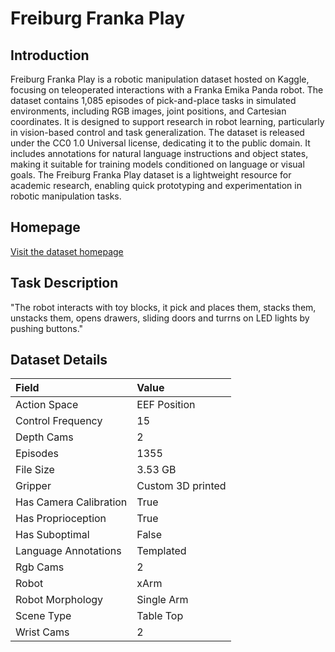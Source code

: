 # Freiburg Franka Play


## Introduction

Freiburg Franka Play is a robotic manipulation dataset hosted on Kaggle, focusing on teleoperated interactions with a Franka Emika Panda robot. The dataset contains 1,085 episodes of pick-and-place tasks in simulated environments, including RGB images, joint positions, and Cartesian coordinates. It is designed to support research in robot learning, particularly in vision-based control and task generalization. The dataset is released under the CC0 1.0 Universal license, dedicating it to the public domain. It includes annotations for natural language instructions and object states, making it suitable for training models conditioned on language or visual goals. The Freiburg Franka Play dataset is a lightweight resource for academic research, enabling quick prototyping and experimentation in robotic manipulation tasks.


## Homepage

[Visit the dataset homepage](https://www.kaggle.com/datasets/oiermees/taco-robot)


## Task Description

"The robot interacts with toy blocks, it pick and places them, stacks them, unstacks them, opens drawers, sliding doors and turrns on LED lights by pushing buttons."


## Dataset Details

| Field                            | Value                    |
|:---------------------------------|:-------------------------|
| Action Space                     | EEF Position           |
| Control Frequency                     | 15           |
| Depth Cams                     | 2           |
| Episodes                     | 1355           |
| File Size                     |  3.53 GB           |
| Gripper                     | Custom 3D printed           |
| Has Camera Calibration                     | True           |
| Has Proprioception                     | True           |
| Has Suboptimal                     | False           |
| Language Annotations                     | Templated           |
| Rgb Cams                     | 2           |
| Robot                     | xArm           |
| Robot Morphology                     | Single Arm           |
| Scene Type                     | Table Top           |
| Wrist Cams                     | 2           |



